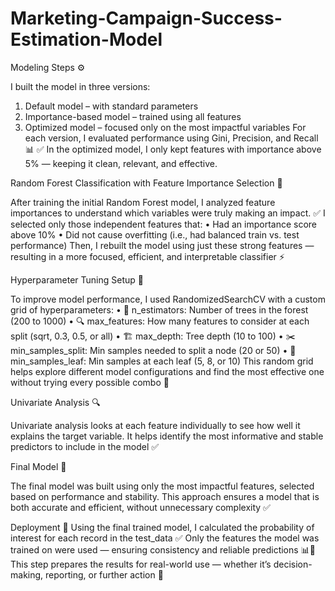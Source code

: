 # Marketing-Campaign-Success-Estimation-Model



Modeling Steps ⚙️

I built the model in three versions:
1.	Default model – with standard parameters
2.	Importance-based model – trained using all features
3.	Optimized model – focused only on the most impactful variables
For each version, I evaluated performance using Gini, Precision, and Recall 📊
✅ In the optimized model, I only kept features with importance above 5% — keeping it clean, relevant, and effective.

Random Forest Classification with Feature Importance Selection 🌲

After training the initial Random Forest model, I analyzed feature importances to understand which variables were truly making an impact.
✅ I selected only those independent features that:
•	Had an importance score above 10%
•	Did not cause overfitting (i.e., had balanced train vs. test performance)
Then, I rebuilt the model using just these strong features — resulting in a more focused, efficient, and interpretable classifier ⚡

Hyperparameter Tuning Setup 🎯

To improve model performance, I used RandomizedSearchCV with a custom grid of hyperparameters:
•	🌲 n_estimators: Number of trees in the forest (200 to 1000)
•	🔍 max_features: How many features to consider at each split (sqrt, 0.3, 0.5, or all)
•	🏗️ max_depth: Tree depth (10 to 100)
•	✂️ min_samples_split: Min samples needed to split a node (20 or 50)
•	🍃 min_samples_leaf: Min samples at each leaf (5, 8, or 10)
This random grid helps explore different model configurations and find the most effective one without trying every possible combo 🔄

Univariate Analysis 🔍

Univariate analysis looks at each feature individually to see how well it explains the target variable.
It helps identify the most informative and stable predictors to include in the model ✅

Final Model 🧠

The final model was built using only the most impactful features, selected based on performance and stability.
This approach ensures a model that is both accurate and efficient, without unnecessary complexity ✅

Deployment 🚀
Using the final trained model, I calculated the probability of interest for each record in the test_data ✅
Only the features the model was trained on were used — ensuring consistency and reliable predictions 📊🔐
This step prepares the results for real-world use — whether it’s decision-making, reporting, or further action 🧩
